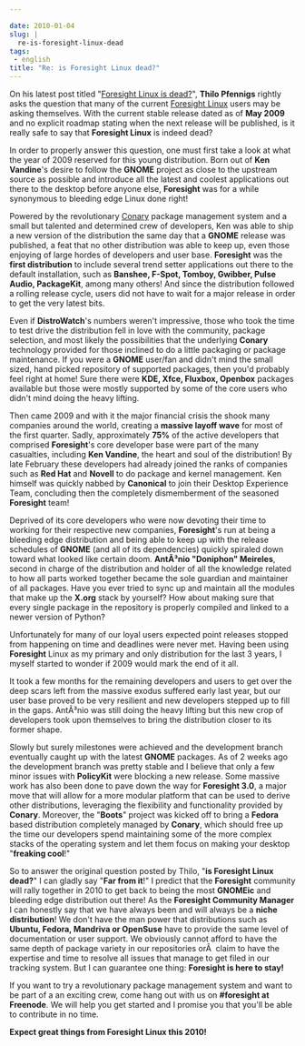 ```yaml
---

date: 2010-01-04
slug: |
  re-is-foresight-linux-dead
tags:
 - english
title: "Re: is Foresight Linux dead?"
---
```


On his latest post titled "[Foresight Linux is
dead?](http://vinci.wordpress.com/2009/12/30/foresight-linux-is-dead/)",
**Thilo Pfennigs** rightly asks the question that many of the current
[Foresight Linux](http://foresightlinux.org) users may be asking
themselves. With the current stable release dated as of **May 2009** and
no explicit roadmap stating when the next release will be published, is
it really safe to say that **Foresight Linux** is indeed dead?

In order to properly answer this question, one must first take a look at
what the year of 2009 reserved for this young distribution. Born out of
**Ken Vandine**\'s desire to follow the **GNOME** project as close to
the upstream source as possible and introduce all the latest and coolest
applications out there to the desktop before anyone else, **Foresight**
was for a while synonymous to bleeding edge Linux done right!

Powered by the revolutionary
[Conary](http://en.wikipedia.org/wiki/Conary_(package_manager)) package
management system and a small but talented and determined crew of
developers, Ken was able to ship a new version of the distribution the
same day that a **GNOME** release was published, a feat that no other
distribution was able to keep up, even those enjoying of large hordes of
developers and user base. **Foresight** was the **first distribution**
to include several trend setter applications out there to the default
installation, such as **Banshee, F-Spot, Tomboy, Gwibber, Pulse Audio,
PackageKit**, among many others! And since the distribution followed a
rolling release cycle, users did not have to wait for a major release in
order to get the very latest bits.

Even if **DistroWatch**\'s numbers weren\'t impressive, those who took
the time to test drive the distribution fell in love with the community,
package selection, and most likely the possibilities that the underlying
**Conary** technology provided for those inclined to do a little
packaging or package maintenance. If you were a **GNOME** user/fan and
didn't mind the small sized, hand picked repository of supported
packages, then you'd probably feel right at home! Sure there were **KDE,
Xfce, Fluxbox, Openbox** packages available but those were mostly
supported by some of the core users who didn't mind doing the heavy
lifting.

Then came 2009 and with it the major financial crisis the shook many
companies around the world, creating a **massive layoff wave** for most
of the first quarter. Sadly, approximately **75%** of the active
developers that comprised **Foresight**\'s core developer base were part
of the many casualties, including **Ken Vandine**, the heart and soul of
the distribution! By late February these developers had already joined
the ranks of companies such as **Red Hat** and **Novell** to do package
and kernel management. Ken himself was quickly nabbed by **Canonical**
to join their Desktop Experience Team, concluding then the completely
dismemberment of the seasoned **Foresight** team!

Deprived of its core developers who were now devoting their time to
working for their respective new companies, **Foresight**\'s run at
being a bleeding edge distribution and being able to keep up with the
release schedules of **GNOME** (and all of its dependencies) quickly
spiraled down toward what looked like certain doom. **AntÃ³nio
"Doniphon" Meireles**, second in charge of the distribution and holder
of all the knowledge related to how all parts worked together became the
sole guardian and maintainer of all packages. Have you ever tried to
sync up and maintain all the modules that make up the **X.org** stack by
yourself? How about making sure that every single package in the
repository is properly compiled and linked to a newer version of Python?

Unfortunately for many of our loyal users expected point releases
stopped from happening on time and deadlines were never met. Having been
using **Foresight** Linux as my primary and only distribution for the
last 3 years, I myself started to wonder if 2009 would mark the end of
it all.

It took a few months for the remaining developers and users to get over
the deep scars left from the massive exodus suffered early last year,
but our user base proved to be very resilient and new developers stepped
up to fill in the gaps. AntÃ³nio was still doing the heavy lifting but
this new crop of developers took upon themselves to bring the
distribution closer to its former shape.

Slowly but surely milestones were achieved and the development branch
eventually caught up with the latest **GNOME** packages. As of 2 weeks
ago the development branch was pretty stable and I believe that only a
few minor issues with **PolicyKit** were blocking a new release. Some
massive work has also been done to pave down the way for **Foresight
3.0**, a major move that will allow for a more modular platform that can
be used to derive other distributions, leveraging the flexibility and
functionality provided by **Conary**. Moreover, the "**Boots**\" project
was kicked off to bring a **Fedora** based distribution completely
managed by **Conary**, which should free up the time our developers
spend maintaining some of the more complex stacks of the operating
system and let them focus on making your desktop "**freaking cool**!"

So to answer the original question posted by Thilo, "**is Foresight
Linux dead?**\" I can gladly say \"**Far from it**!" I predict that the
**Foresight** community will rally together in 2010 to get back to being
the most **GNOMEic** and bleeding edge distribution out there! As the
**Foresight Community Manager** I can honestly say that we have always
been and will always be a **niche distribution**! We don't have the man
power that distributions such as **Ubuntu, Fedora, Mandriva or
OpenSuse** have to provide the same level of documentation or user
support. We obviously cannot afford to have the same depth of package
variety in our repositories orÂ  claim to have the expertise and time to
resolve all issues that manage to get filed in our tracking system. But
I can guarantee one thing: **Foresight is here to stay!**

If you want to try a revolutionary package management system and want to
be part of a an exciting crew, come hang out with us on **\#foresight at
Freenode**. We will help you get started and I promise you that you'll
be able to contribute in no time.

**Expect great things from Foresight Linux this 2010!**
